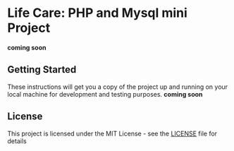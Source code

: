 # Life Care: PHP and Mysql mini Project

**coming soon**

## Getting Started

These instructions will get you a copy of the project up and running on your local machine for development and testing purposes. **coming soon**


## License

This project is licensed under the MIT License - see the [LICENSE](LICENSE) file for details
